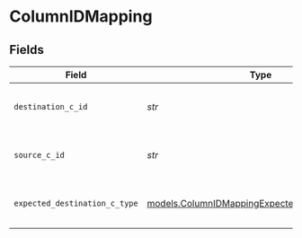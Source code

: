 # ColumnIDMapping


## Fields

| Field                                                                                                  | Type                                                                                                   | Required                                                                                               | Description                                                                                            | Example                                                                                                |
| ------------------------------------------------------------------------------------------------------ | ------------------------------------------------------------------------------------------------------ | ------------------------------------------------------------------------------------------------------ | ------------------------------------------------------------------------------------------------------ | ------------------------------------------------------------------------------------------------------ |
| `destination_c_id`                                                                                     | *str*                                                                                                  | :heavy_check_mark:                                                                                     | Destination column id                                                                                  | {<br/>"value": "column_id"<br/>}                                                                       |
| `source_c_id`                                                                                          | *str*                                                                                                  | :heavy_check_mark:                                                                                     | Source column id                                                                                       | {<br/>"value": "column_id"<br/>}                                                                       |
| `expected_destination_c_type`                                                                          | [models.ColumnIDMappingExpectedDestinationCType](../models/columnidmappingexpecteddestinationctype.md) | :heavy_check_mark:                                                                                     | Expected destination column data type                                                                  | {<br/>"value": "TEXT"<br/>}                                                                            |